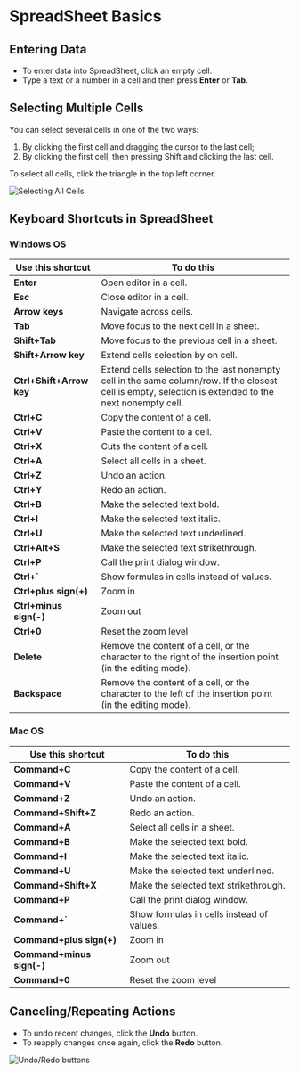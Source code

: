# SpreadSheet Basics

## Entering Data

* To enter data into SpreadSheet, click an empty cell.&#x20;
* Type a text or a number in a cell and then press **Enter** or **Tab**.

## Selecting Multiple Cells

You can select several cells in one of the two ways:

1. By clicking the first cell and dragging the cursor to the last cell;
2. By clicking the first cell, then pressing Shift and clicking the last cell.

To select all cells, click the triangle in the top left corner.

![Selecting All Cells](.gitbook/assets/select\_all.gif)

## Keyboard Shortcuts in SpreadSheet

### Windows OS

| Use this shortcut        | To do this                                                                                                                                              |
| ------------------------ | ------------------------------------------------------------------------------------------------------------------------------------------------------- |
| **Enter**                | Open editor in a cell.                                                                                                                                  |
| **Esc**                  | Close editor in a cell.                                                                                                                                 |
| **Arrow keys**           | Navigate across cells.                                                                                                                                  |
| **Tab**                  | Move focus to the next cell in a sheet.                                                                                                                 |
| **Shift+Tab**            | Move focus to the previous cell in a sheet.                                                                                                             |
| **Shift+Arrow key**      | Extend cells selection by on cell.                                                                                                                      |
| **Ctrl+Shift+Arrow key** | Extend cells selection to the last nonempty cell in the same column/row. If the closest cell is empty, selection is extended to the next nonempty cell. |
| **Ctrl+C**               | Copy the content of a cell.                                                                                                                             |
| **Ctrl+V**               | Paste the content to a cell.                                                                                                                            |
| **Ctrl+X**               | Cuts the content of a cell.                                                                                                                             |
| **Ctrl+A**               | Select all cells in a sheet.                                                                                                                            |
| **Ctrl+Z**               | Undo an action.                                                                                                                                         |
| **Ctrl+Y**               | Redo an action.                                                                                                                                         |
| **Ctrl+B**               | Make the selected text bold.                                                                                                                            |
| **Ctrl+I**               | Make the selected text italic.                                                                                                                          |
| **Ctrl+U**               | Make the selected text underlined.                                                                                                                      |
| **Ctrl+Alt+S**           | Make the selected text strikethrough.                                                                                                                   |
| **Ctrl+P**               | Call the print dialog window.                                                                                                                           |
| **Ctrl+\`**              | Show formulas in cells instead of values.                                                                                                               |
| **Ctrl+plus sign(+)**    | Zoom in                                                                                                                                                 |
| **Ctrl+minus sign(-)**   | Zoom out                                                                                                                                                |
| **Ctrl+0**               | Reset the zoom level                                                                                                                                    |
| **Delete**               | Remove the content of a cell, or the character to the right of the insertion point (in the editing mode).                                               |
| **Backspace**            | Remove the content of a cell, or the character to the left of the insertion point (in the editing mode).                                                |

### Mac OS

| Use this shortcut         | To do this                                |
| ------------------------- | ----------------------------------------- |
| **Command+C**             | Copy the content of a cell.               |
| **Command+V**             | Paste the content of a cell.              |
| **Command+Z**             | Undo an action.                           |
| **Command+Shift+Z**       | Redo an action.                           |
| **Command+A**             | Select all cells in a sheet.              |
| **Command+B**             | Make the selected text bold.              |
| **Command+I**             | Make the selected text italic.            |
| **Command+U**             | Make the selected text underlined.        |
| **Command+Shift+X**       | Make the selected text strikethrough.     |
| **Command+P**             | Call the print dialog window.             |
| **Command+\`**            | Show formulas in cells instead of values. |
| **Command+plus sign(+)**  | Zoom in                                   |
| **Command+minus sign(-)** | Zoom out                                  |
| **Command+0**             | Reset the zoom level                      |

## Canceling/Repeating Actions

* To undo recent changes, click the **Undo** button.
* To reapply changes once again, click the **Redo** button.

![Undo/Redo buttons](.gitbook/assets/undo\_redo\_buttons.png)

